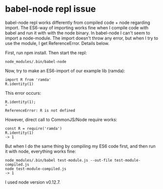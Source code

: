 
# babel-node repl issue

babel-node repl works differently from compiled code + node regarding
import. The ES6-way of importing works fine when I compile code with
babel and run it with with the node binary. In babel-node I can't
seem to import a node-module. The import doesn't throw any error, but
when I try to use the module, I get ReferenceError. Details below.

First, run npm install. Then start the repl:

```
node_modules/.bin/babel-node
```

Now, try to make an ES6-import of our example lib (ramda):
```
import R from 'ramda'
R.identity(1)
```

This error occurs:
```
R.identity(1);
^
ReferenceError: R is not defined
```

However, direct call to CommonJS/Node require works:

```
const R = require('ramda')
R.identity(1)
-> 1
```

But when I do the same thing by compiling my ES6 code first, and then
run it with node, everything works fine:
```
node_modules/.bin/babel test-module.js --out-file test-module-compiled.js
node test-module-compiled.js
-> 1
```

I used node version v0.12.7.
